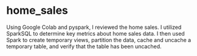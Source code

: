 # home_sales

Using Google Colab and pyspark, I reviewed the home sales. I utilized SparkSQL to determine key metrics about home sales data. I then used Spark to create temporary views, partition the data, cache and uncache a temporary table, and verify that the table has been uncached.
